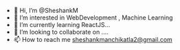 - 👋 Hi, I’m @SheshankM
- 👀 I’m interested in WebDevelopment , Machine Learning
- 🌱 I’m currently learning ReactJS...
- 💞️ I’m looking to collaborate on ....
- 📫 How to reach me sheshankmanchikatla2@gmail.com

<!---
SheshankM/SheshankM is a ✨ special ✨ repository because its `README.md` (this file) appears on your GitHub profile.
You can click the Preview link to take a look at your changes.
--->
